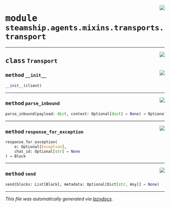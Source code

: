 <!-- markdownlint-disable -->

<a href="https://github.com/steamship-core/python-client/tree/main/src/steamship/agents/mixins/transports/transport.py#L0"><img align="right" style="float:right;" src="https://img.shields.io/badge/-source-cccccc?style=flat-square"></a>

# <kbd>module</kbd> `steamship.agents.mixins.transports.transport`






---

<a href="https://github.com/steamship-core/python-client/tree/main/src/steamship/agents/mixins/transports/transport.py#L14"><img align="right" style="float:right;" src="https://img.shields.io/badge/-source-cccccc?style=flat-square"></a>

## <kbd>class</kbd> `Transport`




<a href="https://github.com/steamship-core/python-client/tree/main/src/steamship/agents/mixins/transports/transport.py#L35"><img align="right" style="float:right;" src="https://img.shields.io/badge/-source-cccccc?style=flat-square"></a>

### <kbd>method</kbd> `__init__`

```python
__init__(client)
```








---

<a href="https://github.com/steamship-core/python-client/tree/main/src/steamship/agents/mixins/transports/transport.py#L56"><img align="right" style="float:right;" src="https://img.shields.io/badge/-source-cccccc?style=flat-square"></a>

### <kbd>method</kbd> `parse_inbound`

```python
parse_inbound(payload: dict, context: Optional[dict] = None) → Optional[Block]
```





---

<a href="https://github.com/steamship-core/python-client/tree/main/src/steamship/agents/mixins/transports/transport.py#L75"><img align="right" style="float:right;" src="https://img.shields.io/badge/-source-cccccc?style=flat-square"></a>

### <kbd>method</kbd> `response_for_exception`

```python
response_for_exception(
    e: Optional[Exception],
    chat_id: Optional[str] = None
) → Block
```





---

<a href="https://github.com/steamship-core/python-client/tree/main/src/steamship/agents/mixins/transports/transport.py#L38"><img align="right" style="float:right;" src="https://img.shields.io/badge/-source-cccccc?style=flat-square"></a>

### <kbd>method</kbd> `send`

```python
send(blocks: List[Block], metadata: Optional[Dict[str, Any]] = None)
```








---

_This file was automatically generated via [lazydocs](https://github.com/ml-tooling/lazydocs)._
